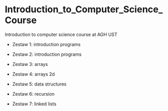 # Introduction_to_Computer_Science_Course
Introduction to computer science course at AGH UST

  - Zestaw 1: introduction programs

  - Zestaw 2: introduction programs

  - Zestaw 3: arrays

  - Zestaw 4: arrays 2d

  - Zestaw 5: data structures

  - Zestaw 6: recursion

  - Zestaw 7: linked lists
  
